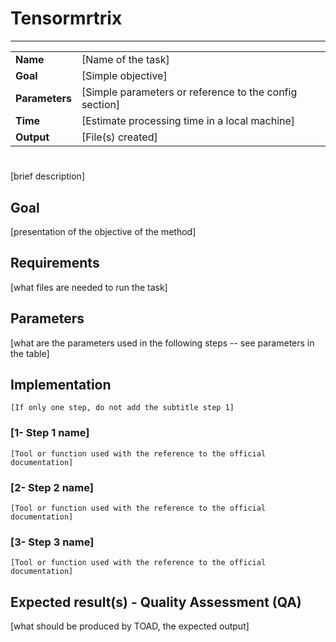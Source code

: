 # Tensormrtrix
---

|                |                                                       |
|----------------|-------------------------------------------------------|
|**Name**        | [Name of the task]                                    |
|**Goal**        | [Simple objective]                                    |
|**Parameters**  | [Simple parameters or reference to the config section]|
|**Time**        | [Estimate processing time in a local machine]         |
|**Output**      | [File(s) created]                                     |

#

[brief description]    


## Goal

[presentation of the objective of the method]


## Requirements

[what files are needed to run the task]


## Parameters

[what are the parameters used in the following steps -- see parameters in the table]


## Implementation

```
[If only one step, do not add the subtitle step 1]
```

### [1- Step 1 name]

```
[Tool or function used with the reference to the official documentation]
```

### [2- Step 2 name]

```
[Tool or function used with the reference to the official documentation]
```

### [3- Step 3 name]

```
[Tool or function used with the reference to the official documentation]
```

## Expected result(s) - Quality Assessment (QA)

[what should be produced by TOAD, the expected output]


